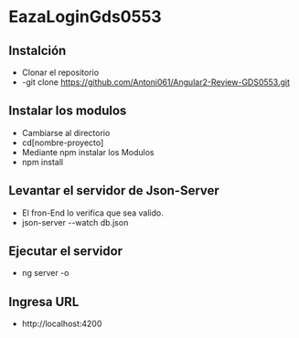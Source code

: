 # EazaLoginGds0553
## Instalción 
- Clonar el repositorio
- -git clone https://github.com/Antoni061/Angular2-Review-GDS0553.git

## Instalar los modulos 
- Cambiarse al directorio
- cd[nombre-proyecto]
- Mediante npm instalar los Modulos
- npm install

## Levantar el servidor de Json-Server
- El fron-End lo verifica que sea valido.
- json-server --watch db.json

## Ejecutar el servidor 
- ng server -o

## Ingresa URL
- http://localhost:4200


